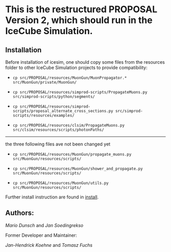 # This is the restructured PROPOSAL Version 2, which should run in the IceCube Simulation.


## Installation

Before installation of icesim, one should copy some files from the
resources folder to other IceCube Simulation projects to provide compatibility:

* `cp src/PROPOSAL/resources/MuonGun/MuonPropagator.* src/MuonGun/private/MuonGun/`

* `cp src/PROPOSAL/resources/simprod-scripts/PropagateMuons.py src/simprod-scripts/python/segments/`

* `cp src/PROPOSAL/resources/simprod-scripts/proposal_alternate_cross_sections.py src/simprod-scripts/resources/examples/`

* `cp src/PROPOSAL/resources/clsim/PropagateMuons.py src/clsim/resources/scripts/photonPaths/`

---

the three following files ave not been changed yet

* `cp src/PROPOSAL/resources/MuonGun/propagate_muons.py src/MuonGun/resources/scripts/`

* `cp src/PROPOSAL/resources/MuonGun/shower_and_propagate.py src/MuonGun/resources/scripts/`

* `cp src/PROPOSAL/resources/MuonGun/utils.py src/MuonGun/resources/scripts/`

Further install instruction are found in [install](INSTALL.txt).

## Authors:
*Mario Dunsch* and *Jan Soedingrekso*

Former Developer and Maintainer:

*Jan-Hendrick Koehne* and *Tomasz Fuchs*
